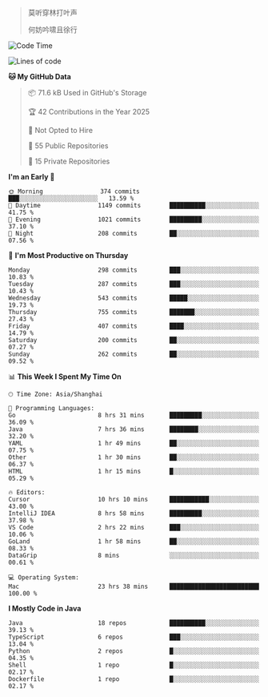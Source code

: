 > 莫听穿林打叶声
> 
> 何妨吟啸且徐行

<!-- ![Github Stats](https://github-readme-stats.vercel.app/api?username=catch6&count_private=true&show_icons=true&theme=gruvbox) -->

<!-- ![Top Langs](https://github-readme-stats.vercel.app/api/top-langs/?username=catch6&layout=compact) -->

<!--START_SECTION:waka-->
![Code Time](http://img.shields.io/badge/Code%20Time-2%2C194%20hrs%2020%20mins-blue)

![Lines of code](https://img.shields.io/badge/From%20Hello%20World%20I%27ve%20Written-9.4%20million%20lines%20of%20code-blue)

**🐱 My GitHub Data** 

> 📦 71.6 kB Used in GitHub's Storage 
 > 
> 🏆 42 Contributions in the Year 2025
 > 
> 🚫 Not Opted to Hire
 > 
> 📜 55 Public Repositories 
 > 
> 🔑 15 Private Repositories 
 > 
**I'm an Early 🐤** 

```text
🌞 Morning                374 commits         ███░░░░░░░░░░░░░░░░░░░░░░   13.59 % 
🌆 Daytime                1149 commits        ██████████░░░░░░░░░░░░░░░   41.75 % 
🌃 Evening                1021 commits        █████████░░░░░░░░░░░░░░░░   37.10 % 
🌙 Night                  208 commits         ██░░░░░░░░░░░░░░░░░░░░░░░   07.56 % 
```
📅 **I'm Most Productive on Thursday** 

```text
Monday                   298 commits         ███░░░░░░░░░░░░░░░░░░░░░░   10.83 % 
Tuesday                  287 commits         ███░░░░░░░░░░░░░░░░░░░░░░   10.43 % 
Wednesday                543 commits         █████░░░░░░░░░░░░░░░░░░░░   19.73 % 
Thursday                 755 commits         ███████░░░░░░░░░░░░░░░░░░   27.43 % 
Friday                   407 commits         ████░░░░░░░░░░░░░░░░░░░░░   14.79 % 
Saturday                 200 commits         ██░░░░░░░░░░░░░░░░░░░░░░░   07.27 % 
Sunday                   262 commits         ██░░░░░░░░░░░░░░░░░░░░░░░   09.52 % 
```


📊 **This Week I Spent My Time On** 

```text
🕑︎ Time Zone: Asia/Shanghai

💬 Programming Languages: 
Go                       8 hrs 31 mins       █████████░░░░░░░░░░░░░░░░   36.09 % 
Java                     7 hrs 36 mins       ████████░░░░░░░░░░░░░░░░░   32.20 % 
YAML                     1 hr 49 mins        ██░░░░░░░░░░░░░░░░░░░░░░░   07.75 % 
Other                    1 hr 30 mins        ██░░░░░░░░░░░░░░░░░░░░░░░   06.37 % 
HTML                     1 hr 15 mins        █░░░░░░░░░░░░░░░░░░░░░░░░   05.29 % 

🔥 Editors: 
Cursor                   10 hrs 10 mins      ███████████░░░░░░░░░░░░░░   43.00 % 
IntelliJ IDEA            8 hrs 58 mins       █████████░░░░░░░░░░░░░░░░   37.98 % 
VS Code                  2 hrs 22 mins       ███░░░░░░░░░░░░░░░░░░░░░░   10.06 % 
GoLand                   1 hr 58 mins        ██░░░░░░░░░░░░░░░░░░░░░░░   08.33 % 
DataGrip                 8 mins              ░░░░░░░░░░░░░░░░░░░░░░░░░   00.61 % 

💻 Operating System: 
Mac                      23 hrs 38 mins      █████████████████████████   100.00 % 
```

**I Mostly Code in Java** 

```text
Java                     18 repos            ██████████░░░░░░░░░░░░░░░   39.13 % 
TypeScript               6 repos             ███░░░░░░░░░░░░░░░░░░░░░░   13.04 % 
Python                   2 repos             █░░░░░░░░░░░░░░░░░░░░░░░░   04.35 % 
Shell                    1 repo              █░░░░░░░░░░░░░░░░░░░░░░░░   02.17 % 
Dockerfile               1 repo              █░░░░░░░░░░░░░░░░░░░░░░░░   02.17 % 
```




<!--END_SECTION:waka-->
